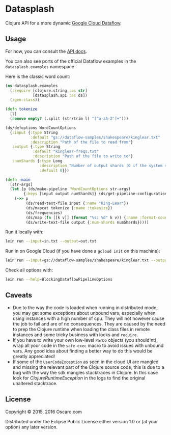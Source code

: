 # Datasplash

Clojure API for a more dynamic [Google Cloud Dataflow](https://cloud.google.com/dataflow/).

## Usage

For now, you can consult the [API docs](http://theblankscreen.net/datasplash/).

You can also see ports of the official Dataflow examples in the `datasplash.examples` namespace.

Here is the classic word count:

```clojure
(ns datasplash.examples
  (:require [clojure.string :as str]
            [datasplash.api :as ds])
  (:gen-class))

(defn tokenize
  [l]
  (remove empty? (.split (str/trim l) "[^a-zA-Z']+")))

(ds/defoptions WordCountOptions
  {:input {:type String
           :default "gs://dataflow-samples/shakespeare/kinglear.txt"
           :description "Path of the file to read from"}
   :output {:type String
            :default "kinglear-freqs.txt"
            :description "Path of the file to write to"}
   :numShards {:type Long
               :description "Number of output shards (0 if the system should choose automatically)"
               :default 0}})

(defn -main
  [str-args]
  (let [p (ds/make-pipeline 'WordCountOptions str-args)
        {:keys [input output numShards]} (ds/get-pipeline-configuration p)]
    (->> p
         (ds/read-text-file input {:name "King-Lear"})
         (ds/mapcat tokenize {:name :tokenize})
         (ds/frequencies)
         (ds/map (fn [[k v]] (format "%s: %d" k v)) {:name :format-count})
         (ds/write-text-file output {:num-shards numShards}))))
```

Run it locally with:

```bash
lein run --input=in.txt --output=out.txt
```

Run in on Google Cloud (if you have done a `gcloud init` on this machine):

```bash
lein run --input=gs://dataflow-samples/shakespeare/kinglear.txt --output=gs://my-project-tmp/results.txt  --runner=BlockingDataflowPipelineRunner --project=my-project --stagingLocation=gs://my-project-staging
```

Check all options with:

```bash
lein run --help=BlockingDataflowPipelineOptions
```

## Caveats

  - Due to the way the code is loaded when running in distributed mode, you may get some exceptions about unbound vars, especially when using instances with a high number of cpu. They will not however cause the job to fail and are of no consequences. They are caused by the need to prep the Clojure runtime when loading the class files in remote instances and some tricky business with locks and `require`.
  - If you have to write your own low-level `ParDo` objects (you should'nt), wrap all your code in the `safe-exec` macro to avoid issues with unbound vars. Any good idea about finding a better way to do this would be greatly appreciated!
  - If some of the `UserCodeException` as seen in the cloud UI are mangled and missing the relevant part of the Clojure source code, this is due to a bug with the way the sdk mangles stacktraces in Clojure. In this case look for _ClojureRuntimeException_ in the logs to find the original unaltered stacktrace.

## License

Copyright © 2015, 2016 Oscaro.com

Distributed under the Eclipse Public License either version 1.0 or (at
your option) any later version.
